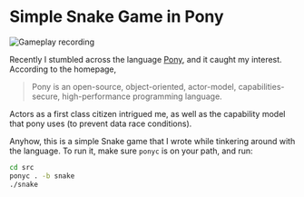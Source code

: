 # Simple Snake Game in Pony

![Gameplay recording](https://i.imgur.com/mTPy7xt.gif)

Recently I stumbled across the language [Pony](https://www.ponylang.org/), and it caught my interest. According to the homepage, 

> Pony is an open-source, object-oriented, actor-model, capabilities-secure, high-performance programming language.

Actors as a first class citizen intrigued me, as well as the capability model that pony uses (to prevent data race conditions).

Anyhow, this is a simple Snake game that I wrote while tinkering around with the language. To run it, make sure `ponyc` is on your path, and run:

```bash
cd src
ponyc . -b snake
./snake
```
